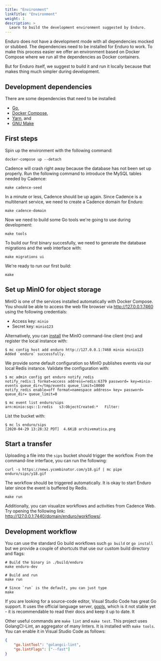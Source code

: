 ```yaml
---
title: "Environment"
linkTitle: "Environment"
weight: 1
description: >
  Learn to build the development environment suggested by Enduro.
---
```


Enduro does not have a development mode with all dependencies mocked or stubbed.
The dependencies need to be installed for Enduro to work. To make this process
easier we offer an environment based on Docker Compose where we run all the
dependencies as Docker containers.

But for Enduro itself, we suggest to build it and run it locally because that
makes thing much simpler during development.

## Development dependencies

There are some dependencies that need to be installed:

* [Go][go],
* [Docker Compose][docker-compose],
* [Yarn][yarn], and
* [GNU Make][make]

## First steps

Spin up the environment with the following command:

    docker-compose up --detach

Cadence will crash right away because the database has not been set up properly.
Run the following command to introduce the MySQL tables needed by Cadence:

    make cadence-seed

In a minute or less, Cadence should be up again. Since Cadence is a multitenant
service, we need to create a Cadence domain for Enduro:

    make cadence-domain

Now we need to build some Go tools we're going to use during development:

    make tools

To build our first binary succesfully, we need to generate the database
migrations and the web interface with:

    make migrations ui

We're ready to run our first build:

    make

## Set up MinIO for object storage

MinIO is one of the services installed automatically with Docker Compose. You
should be able to access the web file browser via http://127.0.0.1:7460 using
the following credentials:

* Access key: `minio`
* Secret key: `minio123`

Alternatively, you can [install][mc] the MinIO command-line client (mc) and
register the local instance with:

    $ mc config host add enduro http://127.0.0.1:7460 minio minio123
    Added `enduro` successfully.

We provide some default configuration so MinIO publishes events via our local
Redis instance. Validate the configuration with:

    $ mc admin config get enduro notify_redis
    notify_redis:1 format=access address=redis:6379 password= key=minio-events queue_dir=/tmp/events queue_limit=10000
    notify_redis enable=off format=namespace address= key= password= queue_dir= queue_limit=0

    $ mc event list enduro/sips
    arn:minio:sqs::1:redis   s3:ObjectCreated:*   Filter:

List the bucket with:

    $ mc ls enduro/sips
    [2020-04-29 13:28:32 PDT]  4.6KiB archivematica.png

## Start a transfer

Uploading a file into the `sips` bucket should trigger the workflow. From the
command-line interface, you can run the following:

    curl -s https://news.ycombinator.com/y18.gif | mc pipe enduro/sips/y18.gif

The workflow should be triggered automatically. It is okay to start Enduro later
since the event is buffered by Redis.

    make run

Additionally, you can visualize workflows and activities from Cadence Web. Try
opening the following link: http://127.0.0.1:7440/domain/enduro/workflows/.

## Development workflow

You can use the standard Go build workflows such `go build` or `go install` but
we provide a couple of shortcuts that use our custom build directory and flags:

    # Build the binary in ./build/enduro
    make enduro-dev

    # Build and run
    make run

    # Since `run` is the default, you can just type
    make

If you are looking for a source-code editor, Visual Studio Code has great Go
support. It uses the official language server, [gopls][gopls], which is it not
stable yet - it is recommendable to read their docs and keep it up to date. It

Other useful commands are `make lint` and `make test`. This project uses
GolangCI-Lint, an aggregator of many linters. It is installed with `make tools`.
You can enable it in Visual Studio Code as follows:

```json
{
    "go.lintTool": "golangci-lint",
    "go.lintFlags": ["--fast"]
}
```


[docker-compose]: https://docs.docker.com/compose/install/
[mc]: https://docs.min.io/docs/minio-client-quickstart-guide.html
[go]: https://golang.org/doc/install
[gopls]: https://github.com/golang/tools/blob/master/gopls/README.md
[yarn]: https://classic.yarnpkg.com/en/docs/install/
[make]: https://www.gnu.org/software/make/

